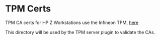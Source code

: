 # TPM Certs

 TPM CA certs for HP Z Workstations use the Infineon TPM, [here](https://www.infineon.com/cms/en/product/promopages/optiga_tpm_certificates/)

This directory will be used by the TPM server plugin to validate the CAs. 